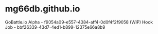 # mg66db.github.io


GoBattle.io Alpha - f9054a09-e557-4384-aff4-0d0f4f2f9058 (WIP)
Hook Job - bbf26339-43d7-4ed1-b899-12375e66a8b9
